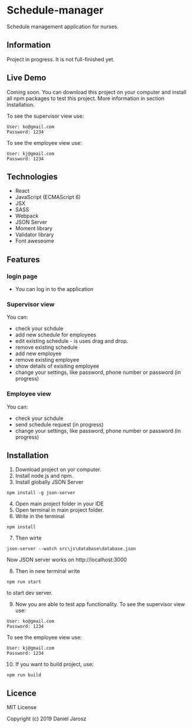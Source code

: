 # Schedule-manager
 Schedule management application for nurses.

## Information
Project in progress.
It is not full-finished yet.

## Live Demo
Coming soon. You can download this project on your computer and install all npm packages to test this project. More information in section Installation.

To see the supervisor view use:
```
User: ko@gmail.com
Password: 1234
```

To see the employee view use:
```
User: kj@gmail.com
Password: 1234
```

## Technologies

* React
* JavaScript (ECMAScript 6)
* JSX
* SASS
* Webpack
* JSON Server
* Moment library
* Validator library
* Font aweseome

## Features

### login page

* You can log in to the application

### Supervisor view
You can:
* check your schdule
* add new schedule for employees
* edit existing schedule - is uses drag and drop.
* remove existing schedule
* add new employee
* remove existing employee
* show details of exisiting employee
* change your settings, like password, phone number or password (in progress)

### Employee view
You can:
* check your schdule
* send schedule request (in progress)
* change your settings, like password, phone number or password (in progress)

## Installation

1. Download project on yor computer.
2. Install node.js and npm.
3. Install globally JSON Server
```
npm install -g json-server
```
4. Open main project folder in your IDE
5. Open terminal in main project folder.
6. Write in the terminal
```
npm install
```
7. Then wirte
```
json-server --watch src\js\database\database.json
```
Now JSON server works on http://localhost:3000

8. Then in new terminal write
```
npm run start
```
to start dev server.

9. Now you are able to test app functionality.
To see the supervisor view use:
```
User: ko@gmail.com
Password: 1234
```

To see the employee view use:
```
User: kj@gmail.com
Password: 1234
```
10. If you want to build project, use:
```
npm run build
```
## Licence

MIT License

Copyright (c) 2019 Daniel Jarosz
